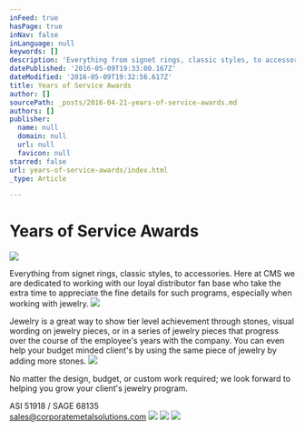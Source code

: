 ```yaml
---
inFeed: true
hasPage: true
inNav: false
inLanguage: null
keywords: []
description: 'Everything from signet rings, classic styles, to accessories. Here at CMS we are dedicated to working with our loyal distributor fan base who take the extra time to appreciate the fine details for such programs, especially when working with jewelry.'
datePublished: '2016-05-09T19:33:00.167Z'
dateModified: '2016-05-09T19:32:56.617Z'
title: Years of Service Awards
author: []
sourcePath: _posts/2016-04-21-years-of-service-awards.md
authors: []
publisher:
  name: null
  domain: null
  url: null
  favicon: null
starred: false
url: years-of-service-awards/index.html
_type: Article

---
```

# Years of Service Awards
![](https://the-grid-user-content.s3-us-west-2.amazonaws.com/317a9cbc-9335-4f70-81ce-41d9d2d42095.jpg)

Everything from signet rings, classic styles, to accessories. Here at CMS we are dedicated to working with our loyal distributor fan base who take the extra time to appreciate the fine details for such programs, especially when working with jewelry.
![](https://the-grid-user-content.s3-us-west-2.amazonaws.com/326ff4f0-153c-4f13-ae48-d92c3062752a.jpg)

Jewelry is a great way to show tier level achievement through stones, visual wording on jewelry pieces, or in a series of jewelry pieces that progress over the course of the employee's years with the company. You can even help your budget minded client's by using the same piece of jewelry by adding more stones.
![](https://the-grid-user-content.s3-us-west-2.amazonaws.com/c723afe1-b3de-40de-abdd-a25714a03e0f.jpg)

No matter the design, budget, or custom work required; we look forward to helping you grow your client's jewelry program.

ASI 51918 / SAGE 68135  
sales@corporatemetalsolutions.com ![](https://s3-us-west-2.amazonaws.com/the-grid-img/p/8df3fb2b1c2bf9ca749cebd5cab86e7bb88809a6.jpg)
![](https://s3-us-west-2.amazonaws.com/the-grid-img/p/943198b54c89101e115802388c70b92dc9b3a49b.jpg)
![](https://s3-us-west-2.amazonaws.com/the-grid-img/p/4e5b2726c9e16a27596a15e52ecf03a7d2e1866e.jpg)